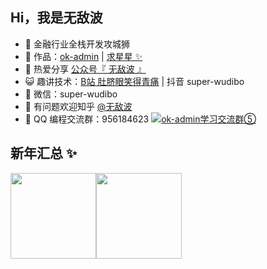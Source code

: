 ## Hi，我是无敌波

- 🐧 金融行业全栈开发攻城狮
- 🏡 作品：<a href="http://ok-admin.xlbweb.cn" target="_blank">ok-admin</a> | <a href="https://gitee.com/wudibo/ok-admin" target="_blank">求星星 ✨</a>
- 🌱 热爱分享 <a href="" target="_blank">公众号『 无敌波 』</a>
- 😺 趣讲技术：<a href="https://space.bilibili.com/487992065" target="_blank">B站 肚脐眼笑得青痛</a> | 抖音 super-wudibo
- 💬 微信：super-wudibo
- 🤔 有问题欢迎知乎 <a href="https://www.zhihu.com/people/wudibo" target="_blank">@无敌波</a>
- 👬 QQ 编程交流群：956184623 <a target="_blank" href="https://qm.qq.com/cgi-bin/qm/qr?k=Aevn1r1U-DJ7ajBLBjed7VmLV2ZW06hx&jump_from=webapi"><img border="0" src="https://pub.idqqimg.com/wpa/images/group.png" alt="ok-admin学习交流群⑤" title="ok-admin学习交流群⑤"></a>

## 新年汇总 ✨

<img align="" height="137px" src="https://github-readme-stats.vercel.app/api?username=wudibo&hide_title=true&hide_border=true&show_icons=true&include_all_commits=true&line_height=21&bg_color=0,EC6C6C,FFD479,FFFC79,73FA79&theme=graywhite&locale=cn" /><img align="" height="137px" src="https://github-readme-stats.vercel.app/api/top-langs/?username=wudibo&hide_title=true&hide_border=true&layout=compact&bg_color=0,73FA79,73FDFF,D783FF&theme=graywhite&locale=cn" />
